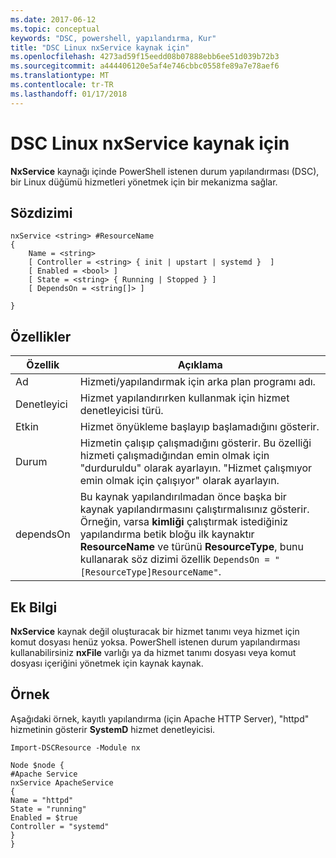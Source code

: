 ```yaml
---
ms.date: 2017-06-12
ms.topic: conceptual
keywords: "DSC, powershell, yapılandırma, Kur"
title: "DSC Linux nxService kaynak için"
ms.openlocfilehash: 4273ad59f15eedd08b07888ebb6ee51d039b72b3
ms.sourcegitcommit: a444406120e5af4e746cbbc0558fe89a7e78aef6
ms.translationtype: MT
ms.contentlocale: tr-TR
ms.lasthandoff: 01/17/2018
---
```

# <a name="dsc-for-linux-nxservice-resource"></a>DSC Linux nxService kaynak için

**NxService** kaynağı içinde PowerShell istenen durum yapılandırması (DSC), bir Linux düğümü hizmetleri yönetmek için bir mekanizma sağlar.

## <a name="syntax"></a>Sözdizimi

```
nxService <string> #ResourceName
{
    Name = <string>
    [ Controller = <string> { init | upstart | systemd }  ]
    [ Enabled = <bool> ]
    [ State = <string> { Running | Stopped } ]
    [ DependsOn = <string[]> ]

}
```

## <a name="properties"></a>Özellikler
|  Özellik |  Açıklama | 
|---|---|
| Ad| Hizmeti/yapılandırmak için arka plan programı adı.| 
| Denetleyici| Hizmet yapılandırırken kullanmak için hizmet denetleyicisi türü.| 
| Etkin| Hizmet önyükleme başlayıp başlamadığını gösterir.| 
| Durum| Hizmetin çalışıp çalışmadığını gösterir. Bu özelliği hizmeti çalışmadığından emin olmak için "durduruldu" olarak ayarlayın. "Hizmet çalışmıyor emin olmak için çalışıyor" olarak ayarlayın.| 
| dependsOn | Bu kaynak yapılandırılmadan önce başka bir kaynak yapılandırmasını çalıştırmalısınız gösterir. Örneğin, varsa **kimliği** çalıştırmak istediğiniz yapılandırma betik bloğu ilk kaynaktır **ResourceName** ve türünü **ResourceType**, bunu kullanarak söz dizimi özellik `DependsOn = "[ResourceType]ResourceName"`.| 


## <a name="additional-information"></a>Ek Bilgi

**NxService** kaynak değil oluşturacak bir hizmet tanımı veya hizmet için komut dosyası henüz yoksa. PowerShell istenen durum yapılandırması kullanabilirsiniz **nxFile** varlığı ya da hizmet tanımı dosyası veya komut dosyası içeriğini yönetmek için kaynak kaynak.

## <a name="example"></a>Örnek

Aşağıdaki örnek, kayıtlı yapılandırma (için Apache HTTP Server), "httpd" hizmetinin gösterir **SystemD** hizmet denetleyicisi.

```
Import-DSCResource -Module nx 

Node $node {
#Apache Service
nxService ApacheService 
{
Name = "httpd"
State = "running"
Enabled = $true
Controller = "systemd"
}
}
```

